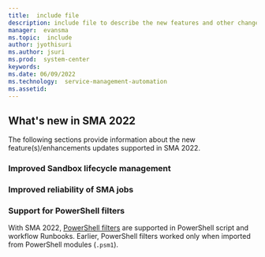 ```yaml
---
title:  include file
description: include file to describe the new features and other changes in System Center Service Management Automation 2022.
manager:  evansma
ms.topic:  include
author: jyothisuri
ms.author: jsuri
ms.prod:  system-center
keywords:  
ms.date: 06/09/2022
ms.technology:  service-management-automation
ms.assetid: 
---
```


## What's new in SMA 2022

The following sections provide information about the new feature(s)/enhancements updates supported in SMA 2022.

### Improved Sandbox lifecycle management

### Improved reliability of SMA jobs

### Support for PowerShell filters

With SMA 2022, [PowerShell filters](/powershell/module/microsoft.powershell.core/about/about_functions?view=powershell-5.1&preserve-view=true#filters) are supported in PowerShell script and workflow Runbooks. Earlier, PowerShell filters worked only when imported from PowerShell modules (`.psm1`).